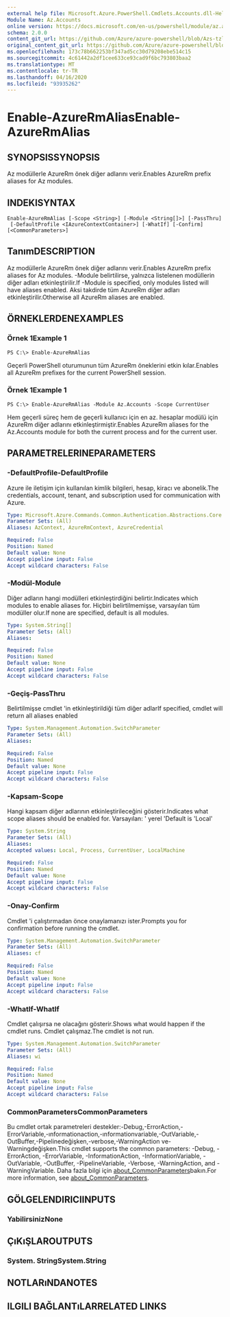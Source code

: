 ```yaml
---
external help file: Microsoft.Azure.PowerShell.Cmdlets.Accounts.dll-Help.xml
Module Name: Az.Accounts
online version: https://docs.microsoft.com/en-us/powershell/module/az.accounts/enable-azurermalias
schema: 2.0.0
content_git_url: https://github.com/Azure/azure-powershell/blob/Azs-tzl/src/Accounts/Accounts/help/Enable-AzureRmAlias.md
original_content_git_url: https://github.com/Azure/azure-powershell/blob/Azs-tzl/src/Accounts/Accounts/help/Enable-AzureRmAlias.md
ms.openlocfilehash: 173c78b662253bf347ad5cc30d79208ebe514c15
ms.sourcegitcommit: 4c61442a2df1cee633ce93cad9f6bc793803baa2
ms.translationtype: MT
ms.contentlocale: tr-TR
ms.lasthandoff: 04/16/2020
ms.locfileid: "93935262"
---
```

# <span data-ttu-id="e3cf5-101">Enable-AzureRmAlias</span><span class="sxs-lookup"><span data-stu-id="e3cf5-101">Enable-AzureRmAlias</span></span>

## <span data-ttu-id="e3cf5-102">SYNOPSIS</span><span class="sxs-lookup"><span data-stu-id="e3cf5-102">SYNOPSIS</span></span>
<span data-ttu-id="e3cf5-103">Az modüllerle AzureRm önek diğer adlarını verir.</span><span class="sxs-lookup"><span data-stu-id="e3cf5-103">Enables AzureRm prefix aliases for Az modules.</span></span>

## <span data-ttu-id="e3cf5-104">INDEKI</span><span class="sxs-lookup"><span data-stu-id="e3cf5-104">SYNTAX</span></span>

```
Enable-AzureRmAlias [-Scope <String>] [-Module <String[]>] [-PassThru]
 [-DefaultProfile <IAzureContextContainer>] [-WhatIf] [-Confirm] [<CommonParameters>]
```

## <span data-ttu-id="e3cf5-105">Tanım</span><span class="sxs-lookup"><span data-stu-id="e3cf5-105">DESCRIPTION</span></span>
<span data-ttu-id="e3cf5-106">Az modüllerle AzureRm önek diğer adlarını verir.</span><span class="sxs-lookup"><span data-stu-id="e3cf5-106">Enables AzureRm prefix aliases for Az modules.</span></span> <span data-ttu-id="e3cf5-107">-Module belirtilirse, yalnızca listelenen modüllerin diğer adları etkinleştirilir.</span><span class="sxs-lookup"><span data-stu-id="e3cf5-107">If -Module is specified, only modules listed will have aliases enabled.</span></span> <span data-ttu-id="e3cf5-108">Aksi takdirde tüm AzureRm diğer adları etkinleştirilir.</span><span class="sxs-lookup"><span data-stu-id="e3cf5-108">Otherwise all AzureRm aliases are enabled.</span></span>

## <span data-ttu-id="e3cf5-109">ÖRNEKLERDEN</span><span class="sxs-lookup"><span data-stu-id="e3cf5-109">EXAMPLES</span></span>

### <span data-ttu-id="e3cf5-110">Örnek 1</span><span class="sxs-lookup"><span data-stu-id="e3cf5-110">Example 1</span></span>
```
PS C:\> Enable-AzureRmAlias
```

<span data-ttu-id="e3cf5-111">Geçerli PowerShell oturumunun tüm AzureRm öneklerini etkin kılar.</span><span class="sxs-lookup"><span data-stu-id="e3cf5-111">Enables all AzureRm prefixes for the current PowerShell session.</span></span>

### <span data-ttu-id="e3cf5-112">Örnek 1</span><span class="sxs-lookup"><span data-stu-id="e3cf5-112">Example 1</span></span>
```
PS C:\> Enable-AzureRmAlias -Module Az.Accounts -Scope CurrentUser
```

<span data-ttu-id="e3cf5-113">Hem geçerli süreç hem de geçerli kullanıcı için en az. hesaplar modülü için AzureRm diğer adlarını etkinleştirmiştir.</span><span class="sxs-lookup"><span data-stu-id="e3cf5-113">Enables AzureRm aliases for the Az.Accounts module for both the current process and for the current user.</span></span>

## <span data-ttu-id="e3cf5-114">PARAMETRELERINE</span><span class="sxs-lookup"><span data-stu-id="e3cf5-114">PARAMETERS</span></span>

### <span data-ttu-id="e3cf5-115">-DefaultProfile</span><span class="sxs-lookup"><span data-stu-id="e3cf5-115">-DefaultProfile</span></span>
<span data-ttu-id="e3cf5-116">Azure ile iletişim için kullanılan kimlik bilgileri, hesap, kiracı ve abonelik.</span><span class="sxs-lookup"><span data-stu-id="e3cf5-116">The credentials, account, tenant, and subscription used for communication with Azure.</span></span>

```yaml
Type: Microsoft.Azure.Commands.Common.Authentication.Abstractions.Core.IAzureContextContainer
Parameter Sets: (All)
Aliases: AzContext, AzureRmContext, AzureCredential

Required: False
Position: Named
Default value: None
Accept pipeline input: False
Accept wildcard characters: False
```

### <span data-ttu-id="e3cf5-117">-Modül</span><span class="sxs-lookup"><span data-stu-id="e3cf5-117">-Module</span></span>
<span data-ttu-id="e3cf5-118">Diğer adların hangi modülleri etkinleştirdiğini belirtir.</span><span class="sxs-lookup"><span data-stu-id="e3cf5-118">Indicates which modules to enable aliases for.</span></span>
<span data-ttu-id="e3cf5-119">Hiçbiri belirtilmemişse, varsayılan tüm modüller olur.</span><span class="sxs-lookup"><span data-stu-id="e3cf5-119">If none are specified, default is all modules.</span></span>

```yaml
Type: System.String[]
Parameter Sets: (All)
Aliases:

Required: False
Position: Named
Default value: None
Accept pipeline input: False
Accept wildcard characters: False
```

### <span data-ttu-id="e3cf5-120">-Geçiş</span><span class="sxs-lookup"><span data-stu-id="e3cf5-120">-PassThru</span></span>
<span data-ttu-id="e3cf5-121">Belirtilmişse cmdlet 'in etkinleştirildiği tüm diğer adlar</span><span class="sxs-lookup"><span data-stu-id="e3cf5-121">If specified, cmdlet will return all aliases enabled</span></span>

```yaml
Type: System.Management.Automation.SwitchParameter
Parameter Sets: (All)
Aliases:

Required: False
Position: Named
Default value: None
Accept pipeline input: False
Accept wildcard characters: False
```

### <span data-ttu-id="e3cf5-122">-Kapsam</span><span class="sxs-lookup"><span data-stu-id="e3cf5-122">-Scope</span></span>
<span data-ttu-id="e3cf5-123">Hangi kapsam diğer adlarının etkinleştirileceğini gösterir.</span><span class="sxs-lookup"><span data-stu-id="e3cf5-123">Indicates what scope aliases should be enabled for.</span></span> <span data-ttu-id="e3cf5-124">Varsayılan: ' yerel '</span><span class="sxs-lookup"><span data-stu-id="e3cf5-124">Default is 'Local'</span></span>

```yaml
Type: System.String
Parameter Sets: (All)
Aliases:
Accepted values: Local, Process, CurrentUser, LocalMachine

Required: False
Position: Named
Default value: None
Accept pipeline input: False
Accept wildcard characters: False
```

### <span data-ttu-id="e3cf5-125">-Onay</span><span class="sxs-lookup"><span data-stu-id="e3cf5-125">-Confirm</span></span>
<span data-ttu-id="e3cf5-126">Cmdlet 'i çalıştırmadan önce onaylamanızı ister.</span><span class="sxs-lookup"><span data-stu-id="e3cf5-126">Prompts you for confirmation before running the cmdlet.</span></span>

```yaml
Type: System.Management.Automation.SwitchParameter
Parameter Sets: (All)
Aliases: cf

Required: False
Position: Named
Default value: None
Accept pipeline input: False
Accept wildcard characters: False
```

### <span data-ttu-id="e3cf5-127">-WhatIf</span><span class="sxs-lookup"><span data-stu-id="e3cf5-127">-WhatIf</span></span>
<span data-ttu-id="e3cf5-128">Cmdlet çalışırsa ne olacağını gösterir.</span><span class="sxs-lookup"><span data-stu-id="e3cf5-128">Shows what would happen if the cmdlet runs.</span></span>
<span data-ttu-id="e3cf5-129">Cmdlet çalışmaz.</span><span class="sxs-lookup"><span data-stu-id="e3cf5-129">The cmdlet is not run.</span></span>

```yaml
Type: System.Management.Automation.SwitchParameter
Parameter Sets: (All)
Aliases: wi

Required: False
Position: Named
Default value: None
Accept pipeline input: False
Accept wildcard characters: False
```

### <span data-ttu-id="e3cf5-130">CommonParameters</span><span class="sxs-lookup"><span data-stu-id="e3cf5-130">CommonParameters</span></span>
<span data-ttu-id="e3cf5-131">Bu cmdlet ortak parametreleri destekler:-Debug,-ErrorAction,-ErrorVariable,-ınformationaction,-ınformationvariable,-OutVariable,-OutBuffer,-Pipelinedeğişken,-verbose,-WarningAction ve-Warningdeğişken.</span><span class="sxs-lookup"><span data-stu-id="e3cf5-131">This cmdlet supports the common parameters: -Debug, -ErrorAction, -ErrorVariable, -InformationAction, -InformationVariable, -OutVariable, -OutBuffer, -PipelineVariable, -Verbose, -WarningAction, and -WarningVariable.</span></span> <span data-ttu-id="e3cf5-132">Daha fazla bilgi için [about_CommonParameters](http://go.microsoft.com/fwlink/?LinkID=113216)bakın.</span><span class="sxs-lookup"><span data-stu-id="e3cf5-132">For more information, see [about_CommonParameters](http://go.microsoft.com/fwlink/?LinkID=113216).</span></span>

## <span data-ttu-id="e3cf5-133">GÖLGELENDIRICI</span><span class="sxs-lookup"><span data-stu-id="e3cf5-133">INPUTS</span></span>

### <span data-ttu-id="e3cf5-134">Yabilirsiniz</span><span class="sxs-lookup"><span data-stu-id="e3cf5-134">None</span></span>

## <span data-ttu-id="e3cf5-135">ÇıKıŞLAR</span><span class="sxs-lookup"><span data-stu-id="e3cf5-135">OUTPUTS</span></span>

### <span data-ttu-id="e3cf5-136">System. String</span><span class="sxs-lookup"><span data-stu-id="e3cf5-136">System.String</span></span>

## <span data-ttu-id="e3cf5-137">NOTLARıNDA</span><span class="sxs-lookup"><span data-stu-id="e3cf5-137">NOTES</span></span>

## <span data-ttu-id="e3cf5-138">ILGILI BAĞLANTıLAR</span><span class="sxs-lookup"><span data-stu-id="e3cf5-138">RELATED LINKS</span></span>

